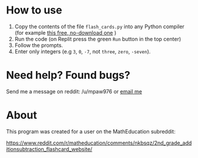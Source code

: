 # How to use

1. Copy the contents of the file `flash_cards.py` into any Python compiler (for example [this free, no-download one](https://replit.com/) )
2. Run the code (on Replit press the green `Run` button in the top center)
3. Follow the prompts.
4. Enter only integers (e.g `3`, `0`, `-7`, not `three`, `zero`, `-seven`).

# Need help? Found bugs?

Send me a message on reddit: /u/mpaw976 or [email me](https://mikepawliuk.ca/contact-me/)

# About

This program was created for a user on the MathEducation subreddit:

https://www.reddit.com/r/matheducation/comments/nkbsqz/2nd_grade_additionsubtraction_flashcard_website/
